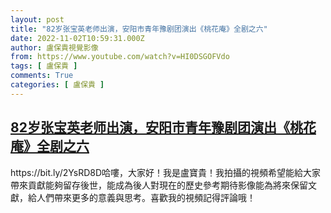 ```yaml
---
layout: post
title: "82岁张宝英老师出演，安阳市青年豫剧团演出《桃花庵》全剧之六"
date: 2022-11-02T10:59:31.000Z
author: 盧保貴視覺影像
from: https://www.youtube.com/watch?v=HI0DSGOFVdo
tags: [ 盧保貴 ]
comments: True
categories: [ 盧保貴 ]
---
```

<!--1667386771000-->
[82岁张宝英老师出演，安阳市青年豫剧团演出《桃花庵》全剧之六](https://www.youtube.com/watch?v=HI0DSGOFVdo)
------

<div>
https://bit.ly/2YsRD8D哈嘍，大家好！我是盧寶貴！我拍攝的視頻希望能給大家帶來貢獻能夠留存後世，能成為後人對現在的歷史參考期待影像能為將來保留文獻，給人們帶來更多的意義與思考。喜歡我的視頻記得評論哦！
</div>

